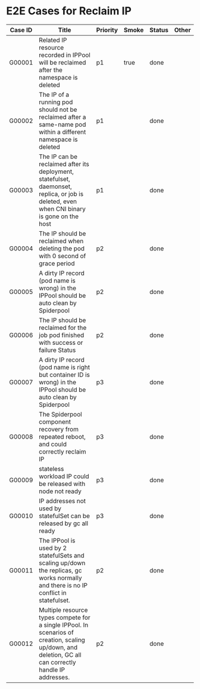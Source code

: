 # E2E Cases for Reclaim IP

| Case ID | Title                                                        | Priority | Smoke | Status | Other |
| ------- | ------------------------------------------------------------ | -------- | ----- | ------ | ----- |
| G00001  | Related IP resource recorded in IPPool will be reclaimed after the namespace is deleted | p1       | true  | done   |       |
| G00002  | The IP of a running pod should not be reclaimed after a same-name pod within a different namespace is deleted | p1       |       | done   |       |
| G00003  | The IP can be reclaimed after its deployment, statefulset, daemonset, replica, or job is deleted, even when CNI binary is gone on the host | p1       |       | done   |       |
| G00004  | The IP should be reclaimed when deleting the pod with 0 second of grace period                                                             | p2       |       | done   |       |
| G00005  | A dirty IP record (pod name is wrong) in the IPPool should be auto clean by Spiderpool                                                     | p2       |       | done   |       |
| G00006  | The IP should be reclaimed for the job pod finished with success or failure Status                                                         | p2       |       | done   |       |
| G00007  | A dirty IP record (pod name is right but container ID is wrong) in the IPPool should be auto clean by Spiderpool                           | p3       |       | done   |       |
| G00008  | The Spiderpool component recovery from repeated reboot, and could correctly reclaim IP                                                     | p3       |       | done   |       |
| G00009  | stateless workload IP could be released with node not ready                                                                                | p3       |       | done   |       |
| G00010  | IP addresses not used by statefulSet can be released by gc all ready                                                                       | p3       |       | done   |       |
| G00011  | The IPPool is used by 2 statefulSets and scaling up/down the replicas, gc works normally and there is no IP conflict in statefulset.       | p2       |       | done   |       |
| G00012  | Multiple resource types compete for a single IPPool. In scenarios of creation, scaling up/down, and deletion, GC all can correctly handle IP addresses.       | p2       |       | done   |       |
